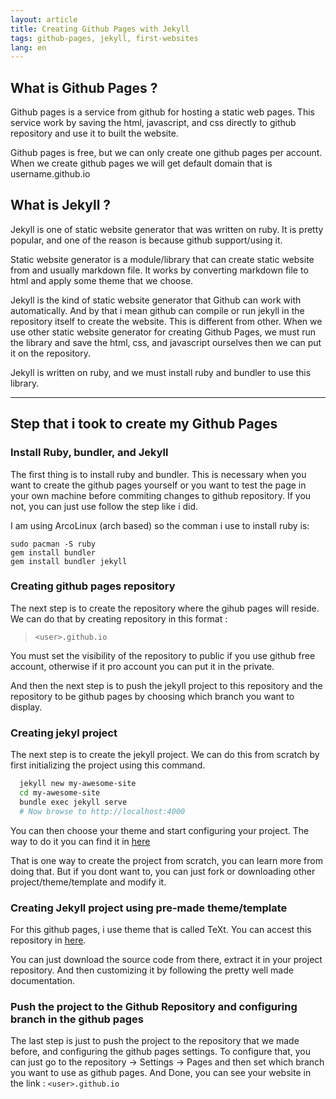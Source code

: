 ```yaml
---
layout: article
title: Creating Github Pages with Jekyll
tags: github-pages, jekyll, first-websites
lang: en
---
```


## What is Github Pages ?

Github pages is a service from github for hosting a static web pages. This service work by saving the html, javascript, and css directly to github repository and use it to built the website.

Github pages is free, but we can only create one github pages per account. When we create github pages we will get default domain that is username.github.io

## What is Jekyll ?

Jekyll is one of static website generator that was written on ruby. It is pretty popular, and one of the reason is because github support/using it.

Static website generator is a module/library that can create static website from and usually markdown file. It works by converting markdown file to html and apply some theme that we choose.

Jekyll is the kind of static website generator that Github can work with automatically. And by that i mean github can compile or run jekyll in the repository itself to create the website. This is different from other. When we use other static website generator for creating Github Pages, we must run the library and save the html, css, and javascript ourselves then we can put it on the repository.

Jekyll is written on ruby, and we must install ruby and bundler to use this library.

---

## Step that i took to create my Github Pages

### **Install Ruby, bundler, and Jekyll**

The first thing is to install ruby and bundler. This is necessary when you want to create the github pages yourself or you want to test the page in your own machine before commiting changes to github repository. If you not, you can just use follow the step like i did.

I am using ArcoLinux (arch based) so the comman i use to install ruby is:

```shell
sudo pacman -S ruby
gem install bundler
gem install bundler jekyll
```

### **Creating github pages repository**

The next step is to create the repository where the gihub pages will reside. We can do that by creating repository in this format :

> `<user>.github.io`

You must set the visibility of the repository to public if you use github free account, otherwise if it pro account you can put it in the private.

And then the next step is to push the jekyll project to this repository and the repository to be github pages by choosing which branch you want to display.

### **Creating jekyl project**

The next step is to create the jekyll project. We can do this from scratch by first initializing the project using this command.

```zsh
  jekyll new my-awesome-site
  cd my-awesome-site
  bundle exec jekyll serve
  # Now browse to http://localhost:4000
```

You can then choose your theme and start configuring your project. The way to do it you can find it in [here](https://docs.github.com/en/pages/setting-up-a-github-pages-site-with-jekyll/creating-a-github-pages-site-with-jekyll)

That is one way to create the project from scratch, you can learn more from doing that. But if you dont want to, you can just fork or downloading other project/theme/template and modify it.

### **Creating Jekyll project using pre-made theme/template**

For this github pages, i use theme that is called TeXt. You can accest this repository in [here](https://github.com/kitian616/jekyll-TeXt-theme).

You can just download the source code from there, extract it in your project repository. And then customizing it by following the pretty well made documentation.

### **Push the project to the Github Repository and configuring branch in the github pages**

The last step is just to push the project to the repository that we made before, and configuring the github pages settings. To configure that, you can just go to the repository -> Settings -> Pages and then set which branch you want to use as github pages. And Done, you can see your website in the link : `<user>.github.io`
